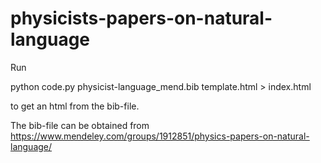 # physicists-papers-on-natural-language

Run 

python code.py physicist-language_mend.bib template.html > index.html

to get an html from the bib-file.

The bib-file can be obtained from https://www.mendeley.com/groups/1912851/physics-papers-on-natural-language/
